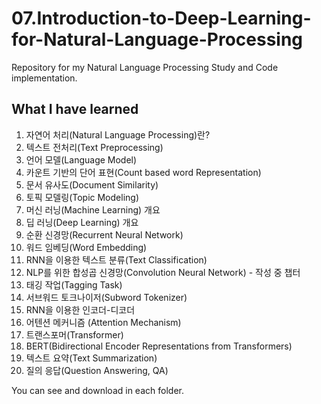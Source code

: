 # 07.Introduction-to-Deep-Learning-for-Natural-Language-Processing
Repository for my Natural Language Processing Study and Code implementation.

## What I have learned
01. 자연어 처리(Natural Language Processing)란?
02. 텍스트 전처리(Text Preprocessing)
03. 언어 모델(Language Model)
04. 카운트 기반의 단어 표현(Count based word Representation)
05. 문서 유사도(Document Similarity)
06. 토픽 모델링(Topic Modeling)
07. 머신 러닝(Machine Learning) 개요
08. 딥 러닝(Deep Learning) 개요
09. 순환 신경망(Recurrent Neural Network)
10. 워드 임베딩(Word Embedding)
11. RNN을 이용한 텍스트 분류(Text Classification)
12. NLP를 위한 합성곱 신경망(Convolution Neural Network) - 작성 중 챕터
13. 태깅 작업(Tagging Task)
14. 서브워드 토크나이저(Subword Tokenizer)
15. RNN을 이용한 인코더-디코더
16. 어텐션 메커니즘 (Attention Mechanism)
17. 트랜스포머(Transformer)
18. BERT(Bidirectional Encoder Representations from Transformers)
19. 텍스트 요약(Text Summarization)
20. 질의 응답(Question Answering, QA)

You can see and download in each folder.
